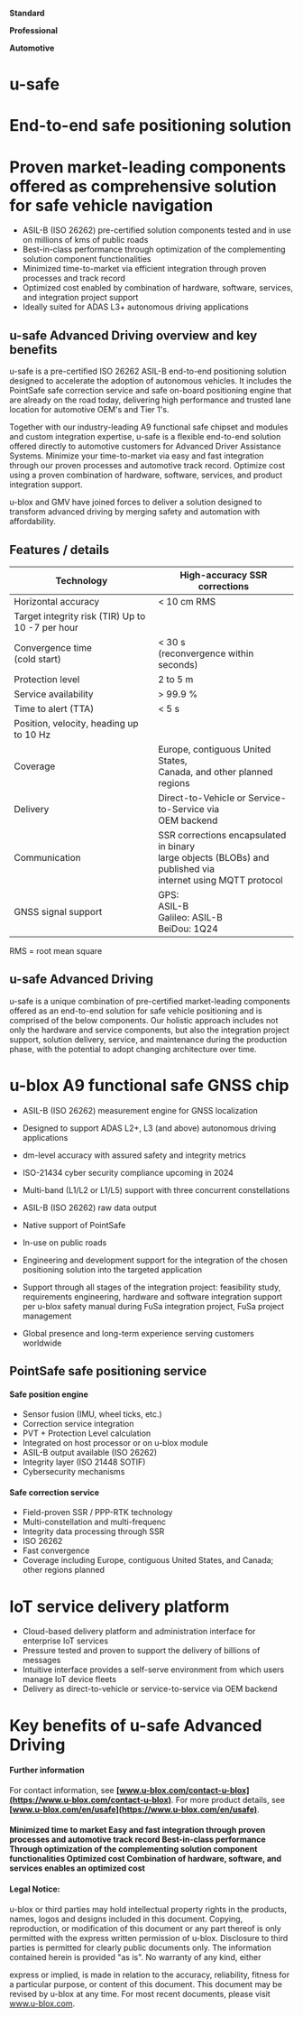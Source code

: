 

**Standard**

**Professional**

**Automotive**

# **u-safe**

# **End-to-end safe positioning solution**

# **Proven market-leading components offered as comprehensive solution for safe vehicle navigation**

- ASIL-B (ISO 26262) pre-certified solution components tested and in use on millions of kms of public roads
- Best-in-class performance through optimization of the complementing solution component functionalities
- Minimized time-to-market via efficient integration through proven processes and track record
- Optimized cost enabled by combination of hardware, software, services, and integration project support
- Ideally suited for ADAS L3+ autonomous driving applications



## **u-safe Advanced Driving overview and key benefits**

u-safe is a pre-certified ISO 26262 ASIL-B end-to-end positioning solution designed to accelerate the adoption of autonomous vehicles. It includes the PointSafe safe correction service and safe on-board positioning engine that are already on the road today, delivering high performance and trusted lane location for automotive OEM's and Tier 1's.

Together with our industry-leading A9 functional safe chipset and modules and custom integration expertise, u-safe is a flexible end-to-end solution offered directly to automotive customers for Advanced Driver Assistance Systems. Minimize your time-to-market via easy and fast integration through our proven processes and automotive track record. Optimize cost using a proven combination of hardware, software, services, and product integration support.

u-blox and GMV have joined forces to deliver a solution designed to transform advanced driving by merging safety and automation with affordability.

## **Features / details**

| Technology                                       | High-accuracy SSR corrections                                                                                     |
|--------------------------------------------------|-------------------------------------------------------------------------------------------------------------------|
| Horizontal accuracy                              | < 10 cm RMS                                                                                                       |
| Target integrity risk (TIR) Up to 10 -7 per hour |                                                                                                                   |
| Convergence time<br>(cold start)                 | < 30 s<br>(reconvergence within seconds)                                                                          |
| Protection level                                 | 2 to 5 m                                                                                                          |
| Service availability                             | > 99.9 %                                                                                                          |
| Time to alert (TTA)                              | < 5 s                                                                                                             |
| Position, velocity, heading up to 10 Hz          |                                                                                                                   |
| Coverage                                         | Europe, contiguous United States,<br>Canada, and other planned regions                                            |
| Delivery                                         | Direct-to-Vehicle or Service-to-Service via<br>OEM backend                                                        |
| Communication                                    | SSR corrections encapsulated in binary<br>large objects (BLOBs) and published via<br>internet using MQTT protocol |
| GNSS signal support                              | GPS:<br>ASIL-B<br>Galileo: ASIL-B<br>BeiDou: 1Q24                                                                 |

RMS = root mean square





## **u-safe Advanced Driving**

u-safe is a unique combination of pre-certified market-leading components offered as an end-to-end solution for safe vehicle positioning and is comprised of the below components. Our holistic approach includes not only the hardware and service components, but also the integration project support, solution delivery, service, and maintenance during the production phase, with the potential to adopt changing architecture over time.

# **u-blox A9 functional safe GNSS chip**

- ASIL-B (ISO 26262) measurement engine for GNSS localization
- Designed to support ADAS L2+, L3 (and above) autonomous driving applications
- dm-level accuracy with assured safety and integrity metrics
- ISO-21434 cyber security compliance upcoming in 2024
- Multi-band (L1/L2 or L1/L5) support with three concurrent constellations
- ASIL-B (ISO 26262) raw data output
- Native support of PointSafe
- In-use on public roads



- Engineering and development support for the integration of the chosen positioning solution into the targeted application
- Support through all stages of the integration project: feasibility study, requirements engineering, hardware and software integration support per u-blox safety manual during FuSa integration project, FuSa project management
- Global presence and long-term experience serving customers worldwide



## **PointSafe safe positioning service**

#### **Safe position engine**

- Sensor fusion (IMU, wheel ticks, etc.)
- Correction service integration
- PVT + Protection Level calculation
- Integrated on host processor or on u-blox module
- ASIL-B output available (ISO 26262)
- Integrity layer (ISO 21448 SOTIF)
- Cybersecurity mechanisms

#### **Safe correction service**

- Field-proven SSR / PPP-RTK technology
- Multi-constellation and multi-frequenc
- Integrity data processing through SSR
- ISO 26262
- Fast convergence
- Coverage including Europe, contiguous United States, and Canada; other regions planned

# **IoT service delivery platform**

- Cloud-based delivery platform and administration interface for enterprise IoT services
- Pressure tested and proven to support the delivery of billions of messages
- Intuitive interface provides a self-serve environment from which users manage IoT device fleets
- Delivery as direct-to-vehicle or service-to-service via OEM backend

# **Key benefits of u-safe Advanced Driving**



#### **Further information**

For contact information, see **[www.u-blox.com/contact-u-blox](https://www.u-blox.com/contact-u-blox)**. For more product details, see **[www.u-blox.com/en/usafe](https://www.u-blox.com/en/usafe)**.

#### **Minimized time to market** Easy and fast integration through proven processes and automotive track record **Best-in-class performance** Through optimization of the complementing solution component functionalities **Optimized cost** Combination of hardware, software, and services enables an optimized cost

#### **Legal Notice:**

u-blox or third parties may hold intellectual property rights in the products, names, logos and designs included in this document. Copying, reproduction, or modification of this document or any part thereof is only permitted with the express written permission of u-blox. Disclosure to third parties is permitted for clearly public documents only. The information contained herein is provided "as is". No warranty of any kind, either

express or implied, is made in relation to the accuracy, reliability, fitness for a particular purpose, or content of this document. This document may be revised by u-blox at any time. For most recent documents, please visit www.u-blox.com.